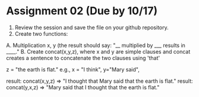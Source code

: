 # Assignment 02 (Due by 10/17)

1. Review the session and save the file on your github repository.
2. Create two functions:

A. Multiplication x, y (the result should say: "__ multiplied by ___ results in ____."
B. Create concat(x,y,z), where x and y are simple clauses and concat creates a sentence to concatenate the two clauses using 'that'

z = "the earth is flat."
e.g., x = "I think", y="Mary said",

result: concat(x,y,z) => "I thought that Mary said that the earth is flat."
result: concat(y,x,z) => "Mary said that I thought that the earth is flat."

